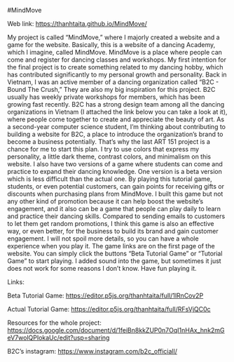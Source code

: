 #MindMove

Web link: https://thanhtaita.github.io/MindMove/

My project is called “MindMove,” where I majorly created a website and a game for the website. Basically, this is a website of a dancing Academy, which I imagine, 
called MindMove. MindMove is a place where people can come and register for dancing classes and workshops. My first intention for the final project is to create
something related to my dancing hobby, which has contributed significantly to my personal growth and personality. Back in Vietnam, I was an active member of a dancing
organization called “B2C - Bound The Crush,” They are also my big inspiration for this project. B2C usually has weekly private workshops for members, which has been 
growing fast recently. B2C has a strong design team among all the dancing organizations in Vietnam (I attached the link below you can take a look at it), where people 
come together to create and appreciate the beauty of art. As a second-year computer science student, I’m thinking about contributing to building a website for B2C, 
a place to introduce the organization’s brand to become a business potentially. That’s why the last ART 151 project is a chance for me to start this plan. I try to use
colors that express my personality, a little dark theme, contrast colors, and minimalism on this website. I also have two versions of a game where students can come 
and practice to expand their dancing knowledge. One version is a beta version which is less difficult than the actual one. By playing this tutorial game, students, 
or even potential customers, can gain points for receiving gifts or discounts when purchasing plans from MindMove. I built this game but not any other kind of promotion
because it can help boost the website’s engagement, and it also can be a game that people can play daily to learn and practice their dancing skills. Compared to sending
emails to customers to let them get random promotions, I think this game is also an effective way, or even better, for the business to build its brand and gain customer
engagement. I will not spoil more details, so you can have a whole experience when you play it. The game links are on the first page of the website. You can simply 
click the buttons “Beta Tutorial Game” or “Tutorial Game” to start playing. I added sound into the game, but sometimes it just does not work for some reasons 
I don’t know. Have fun playing it.


Links:

Beta Tutorial Game: https://editor.p5js.org/thanhtaita/full/1lRnCov2P

Actual Tutorial Game: https://editor.p5js.org/thanhtaita/full/RFsVjQC0c

Resources for the whole project: https://docs.google.com/document/d/1feiBn8kkZUP0n7OqI1nHAx_hnk2mGeV7wolQPIokaUc/edit?usp=sharing

B2C’s instagram: https://www.instagram.com/b2c_officiall/

